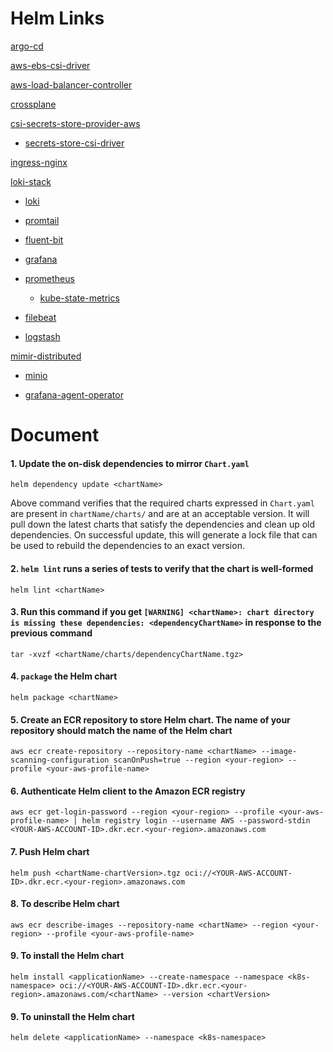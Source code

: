 # Helm Links
[argo-cd](https://github.com/argoproj/argo-helm/tree/main/charts/argo-cd)

[aws-ebs-csi-driver](https://github.com/kubernetes-sigs/aws-ebs-csi-driver/tree/master/charts/aws-ebs-csi-driver)

[aws-load-balancer-controller](https://github.com/aws/eks-charts/tree/master/stable/aws-load-balancer-controller)

[crossplane](https://charts.crossplane.io/stable)

[csi-secrets-store-provider-aws](https://github.com/aws/eks-charts/tree/master/stable/csi-secrets-store-provider-aws)

* [secrets-store-csi-driver](https://github.com/kubernetes-sigs/secrets-store-csi-driver/tree/main/charts/secrets-store-csi-driver)

[ingress-nginx](https://github.com/kubernetes/ingress-nginx/tree/main/charts/ingress-nginx)

[loki-stack](https://github.com/grafana/helm-charts/tree/main/charts/loki-stack)

* [loki](https://github.com/grafana/helm-charts/tree/main/charts/loki)

* [promtail](https://github.com/grafana/helm-charts/tree/main/charts/promtail)

* [fluent-bit](https://github.com/fluent/helm-charts/tree/main/charts/fluent-bit)

* [grafana](https://github.com/grafana/helm-charts/tree/main/charts/grafana)

* [prometheus](https://github.com/prometheus-community/helm-charts/tree/main/charts/prometheus)

  * [kube-state-metrics](https://github.com/prometheus-community/helm-charts/tree/main/charts/kube-state-metrics)

* [filebeat](https://github.com/elastic/helm-charts/tree/main/filebeat)

* [logstash](https://github.com/elastic/helm-charts/tree/main/logstash)

[mimir-distributed](https://github.com/grafana/helm-charts/tree/main/charts/mimir-distributed)

* [minio](https://github.com/minio/minio/tree/master/helm/minio)

* [grafana-agent-operator](https://github.com/grafana/helm-charts/tree/main/charts/agent-operator)

# Document

#### 1. Update the on-disk dependencies to mirror `Chart.yaml`
```console
helm dependency update <chartName>
```
Above command verifies that the required charts expressed in `Chart.yaml` are present in `chartName/charts/` and are at an acceptable version. It will pull down the latest charts that satisfy the dependencies and clean up old dependencies. On successful update, this will generate a lock file that can be used to rebuild the dependencies to an exact version.
#### 2. `helm lint` runs a series of tests to verify that the chart is well-formed
```console
helm lint <chartName>
```
#### 3. Run this command if you get `[WARNING] <chartName>: chart directory is missing these dependencies: <dependencyChartName>` in response to the previous command
```console
tar -xvzf <chartName/charts/dependencyChartName.tgz>
```
#### 4. `package` the Helm chart
```console
helm package <chartName>
```
#### 5. Create an ECR repository to store Helm chart. The name of your repository should match the name of the Helm chart
```console
aws ecr create-repository --repository-name <chartName> --image-scanning-configuration scanOnPush=true --region <your-region> --profile <your-aws-profile-name>
```
#### 6. Authenticate Helm client to the Amazon ECR registry
```console
aws ecr get-login-password --region <your-region> --profile <your-aws-profile-name> | helm registry login --username AWS --password-stdin <YOUR-AWS-ACCOUNT-ID>.dkr.ecr.<your-region>.amazonaws.com
```
#### 7. Push Helm chart
```console
helm push <chartName-chartVersion>.tgz oci://<YOUR-AWS-ACCOUNT-ID>.dkr.ecr.<your-region>.amazonaws.com
```
#### 8. To describe Helm chart
```console
aws ecr describe-images --repository-name <chartName> --region <your-region> --profile <your-aws-profile-name>
```
#### 9. To install the Helm chart
```console
helm install <applicationName> --create-namespace --namespace <k8s-namespace> oci://<YOUR-AWS-ACCOUNT-ID>.dkr.ecr.<your-region>.amazonaws.com/<chartName> --version <chartVersion>
```
#### 9. To uninstall the Helm chart
```console
helm delete <applicationName> --namespace <k8s-namespace>
```
